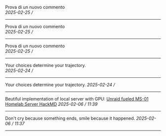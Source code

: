
Prova di un nuovo commento  
*2025-02-25 /* 

---

Prova di un nuovo commento  
*2025-02-25 /* 

---

Prova di un nuovo commento  
*2025-02-25 /* 

---

Your choices determine your trajectory.  
*2025-02-24 /* 

---

Your choices determine your trajectory. 
*2025-02-24 /* 

---

Beutiful implementation of local server with GPU: [Unraid fueled MS-01 Homelab Server HackMD](https://hackmd.io/@reneil1337/homelab) 
*2025-02-06 /* *11:39*

---

Don't cry because something ends, smile because it happened. 
*2025-02-06 /* *11:37*

---
